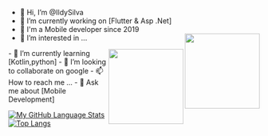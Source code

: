 - 👋 Hi, I’m @IldySilva
- 🔭 I’m currently working on [Flutter & Asp .Net]
- 📲 I'm a Mobile developer since 2019
- 👀 I’m interested in ...       <img align="right" width="150" height="150" src="https://seeklogo.com/images/C/c-sharp-c-logo-02F17714BA-seeklogo.com.png">
 <img align="right" width="150" height="150" src="https://cdn-images-1.medium.com/max/1200/1*5-aoK8IBmXve5whBQM90GA.png">
- 🌱 I’m currently learning [Kotlin,python] 
- 💞️ I’m looking to collaborate on google  
- 📫 How to reach me ...
- 💬 Ask me about [Mobile Development]  

<!---

IldySilva/IldySilva is a ✨ special ✨ repository because its `README.md` (this file) appears on your GitHub profile.
You can click the Preview link to take a look at your changes.
--->
[![My GitHub Language Stats](https://github-readme-stats.vercel.app/api/top-langs/?username=ildysilva&langs_count=5&theme=tokyonight)]()
[![Top Langs](https://github-readme-stats.vercel.app/api/top-langs/?username=ildysilva&langs_count=8)](https://github.com/anuraghazra/github-readme-stats)
<!---![Anurag's GitHub stats](https://github-readme-stats.vercel.app/api?username=ildysilva&show_icons=true) -->
